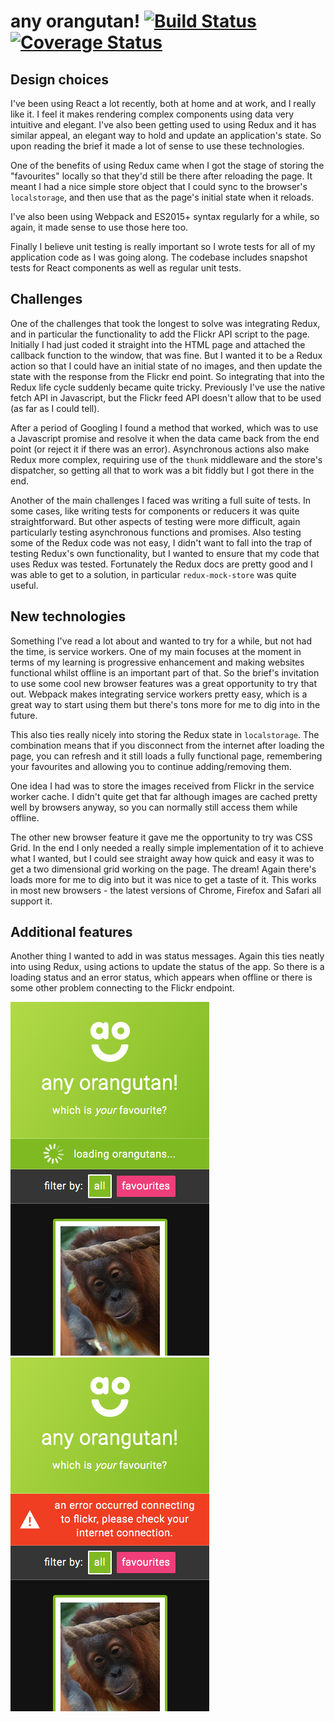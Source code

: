 # any orangutan! [![Build Status](https://travis-ci.org/jstarmx/any-orangutan.svg?branch=master)](https://travis-ci.org/jstarmx/any-orangutan) [![Coverage Status](https://coveralls.io/repos/github/jstarmx/any-orangutan/badge.svg?branch=master)](https://coveralls.io/github/jstarmx/any-orangutan?branch=master)

## Design choices
I've been using React a lot recently, both at home and at work, and I really like it. I feel it makes rendering complex components using data very intuitive and elegant. I've also been getting used to using Redux and it has similar appeal, an elegant way to hold and update an application's state. So upon reading the brief it made a lot of sense to use these technologies.

One of the benefits of using Redux came when I got the stage of storing the "favourites" locally so that they'd still be there after reloading the page. It meant I had a nice simple store object that I could sync to the browser's `localstorage`, and then use that as the page's initial state when it reloads.

I've also been using Webpack and ES2015+ syntax regularly for a while, so again, it made sense to use those here too.

Finally I believe unit testing is really important so I wrote tests for all of my application code as I was going along. The codebase includes snapshot tests for
React components as well as regular unit tests.

## Challenges
One of the challenges that took the longest to solve was integrating Redux, and in particular the functionality to add the Flickr API script to the page. Initially I had just coded it straight into the HTML page and attached the callback function to the window, that was fine. But I wanted it to be a Redux action so that I could have an initial state of no images, and then update the state with the response from the Flickr end point. So integrating that into the Redux life cycle suddenly became quite tricky. Previously I've use the native fetch API in Javascript, but the Flickr feed API doesn't allow that to be used (as far as I could tell).

After a period of Googling I found a method that worked, which was to use a Javascript promise and resolve it when the data came back from the end point (or reject it if there was an error). Asynchronous actions also make Redux more complex, requiring use of the `thunk` middleware and the store's dispatcher, so getting all that to work was a bit fiddly but I got there in the end.

Another of the main challenges I faced was writing a full suite of tests. In some cases, like writing tests for components or reducers it was quite straightforward. But other aspects of testing were more difficult, again particularly testing asynchronous functions and promises. Also testing some of the Redux code was not easy, I didn't want to fall into the trap of testing Redux's own functionality, but I wanted to ensure that my code that uses Redux was tested. Fortunately the Redux docs are pretty good and I was able to get to a solution, in particular `redux-mock-store` was quite useful.

## New technologies
Something I've read a lot about and wanted to try for a while, but not had the time, is service workers. One of my main focuses at the moment in terms of my learning is progressive enhancement and making websites functional whilst offline is an important part of that. So the brief's invitation to use some cool new browser features was a great opportunity to try that out. Webpack makes integrating service workers pretty easy, which is a great way to start using them but there's tons more for me to dig into in the future.

This also ties really nicely into storing the Redux state in `localstorage`. The combination means that if you disconnect from the internet after loading the page, you can refresh and it still loads a fully functional page, remembering your favourites and allowing you to continue adding/removing them.

One idea I had was to store the images received from Flickr in the service worker cache. I didn't quite get that far although images are cached pretty well by browsers anyway, so you can normally still access them while offline.

The other new browser feature it gave me the opportunity to try was CSS Grid. In the end I only needed a really simple implementation of it to achieve what I wanted, but I could see straight away how quick and easy it was to get a two dimensional grid working on the page. The dream! Again there's loads more for me to dig into but it was nice to get a taste of it. This works in most new browsers - the latest versions of Chrome, Firefox and Safari all support it.

## Additional features
Another thing I wanted to add in was status messages. Again this ties neatly into using Redux, using actions to update the status of the app. So there is a loading status and an error status, which appears when offline or there is some other problem connecting to the Flickr endpoint.

![Loading status](./img/loading.png 'Loading status')
![Error status](./img/error.png 'Error status')
